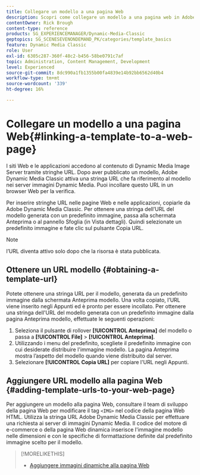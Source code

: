 ```yaml
---
title: Collegare un modello a una pagina Web
description: Scopri come collegare un modello a una pagina web in Adobe Dynamic Media Classic.
contentOwner: Rick Brough
content-type: reference
products: SG_EXPERIENCEMANAGER/Dynamic-Media-Classic
geptopics: SG_SCENESEVENONDEMAND_PK/categories/template_basics
feature: Dynamic Media Classic
role: User
exl-id: 6305c287-360f-48c2-b456-58be0791c7af
topic: Administration, Content Management, Development
level: Experienced
source-git-commit: 8dc990a1fb1355b00fa4839e14b92bb6562d40b4
workflow-type: tm+mt
source-wordcount: '339'
ht-degree: 16%

---
```


# Collegare un modello a una pagina Web{#linking-a-template-to-a-web-page}

I siti Web e le applicazioni accedono al contenuto di Dynamic Media Image Server tramite stringhe URL. Dopo aver pubblicato un modello, Adobe Dynamic Media Classic attiva una stringa URL che fa riferimento al modello nei server immagini Dynamic Media. Puoi incollare questo URL in un browser Web per la verifica.

Per inserire stringhe URL nelle pagine Web e nelle applicazioni, copiarle da Adobe Dynamic Media Classic. Per ottenere una stringa dell’URL del modello generata con un predefinito immagine, passa alla schermata Anteprima o al pannello Sfoglia (in Vista dettagli). Quindi selezionate un predefinito immagine e fate clic sul pulsante Copia URL.

>[!NOTE]
>
>l’URL diventa attivo solo dopo che la risorsa è stata pubblicata.

## Ottenere un URL modello {#obtaining-a-template-url}

Potete ottenere una stringa URL per il modello, generata da un predefinito immagine dalla schermata Anteprima modello. Una volta copiato, l’URL viene inserito negli Appunti ed è pronto per essere incollato. Per ottenere una stringa dell&#39;URL del modello generata con un predefinito immagine dalla pagina Anteprima modello, effettuate le seguenti operazioni:

1. Seleziona il pulsante di rollover **[!UICONTROL Anteprima]** del modello o passa a **[!UICONTROL File]** > **[!UICONTROL Anteprima]**.
1. Utilizzando i menu del predefinito, scegliete il predefinito immagine con cui desiderate distribuire l&#39;immagine modello. La pagina Anteprima mostra l’aspetto del modello quando viene distribuito dal server.
1. Selezionare **[!UICONTROL Copia URL]** per copiare l&#39;URL negli Appunti.

## Aggiungere URL modello alla pagina Web {#adding-template-urls-to-your-web-page}

Per aggiungere un modello alla pagina Web, consultare il team di sviluppo della pagina Web per modificare il tag `<IMG>` nel codice della pagina Web HTML. Utilizza la stringa URL Adobe Dynamic Media Classic per effettuare una richiesta ai server di immagini Dynamic Media. Il codice del motore di e-commerce o della pagina Web dinamica inserisce l&#39;immagine modello nelle dimensioni e con le specifiche di formattazione definite dal predefinito immagine scelto per il modello.

>[!MORELIKETHIS]
>
>* [Aggiungere immagini dinamiche alla pagina Web](linking-urls-web-application.md#adding_dynamic_images_to_your_web_page)
